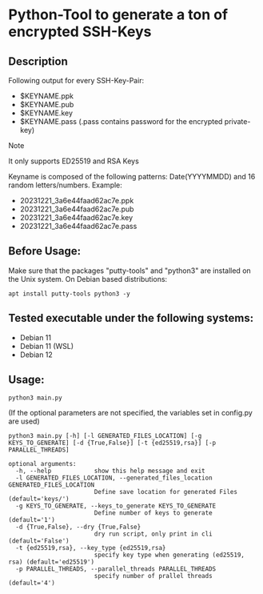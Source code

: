 # Python-Tool to generate a ton of encrypted SSH-Keys
## Description
Following output for every SSH-Key-Pair:
- $KEYNAME.ppk
- $KEYNAME.pub
- $KEYNAME.key
- $KEYNAME.pass
(.pass contains password for the encrypted private-key)

> [!NOTE]
> It only supports ED25519 and RSA Keys

Keyname is composed of the following patterns:
Date(YYYYMMDD) and 16 random letters/numbers.
Example:
- 20231221_3a6e44faad62ac7e.ppk
- 20231221_3a6e44faad62ac7e.pub
- 20231221_3a6e44faad62ac7e.key
- 20231221_3a6e44faad62ac7e.pass

## Before Usage:
Make sure that the packages "putty-tools" and "python3" are installed on the Unix system.
On Debian based distributions:
```text
apt install putty-tools python3 -y
```

## Tested executable under the following systems:
- Debian 11
- Debian 11 (WSL)
- Debian 12

## Usage:
```text
python3 main.py
```
(If the optional parameters are not specified, the variables set in config.py are used)

```text
python3 main.py [-h] [-l GENERATED_FILES_LOCATION] [-g KEYS_TO_GENERATE] [-d {True,False}] [-t {ed25519,rsa}] [-p PARALLEL_THREADS]
```

```text
optional arguments:
  -h, --help            show this help message and exit
  -l GENERATED_FILES_LOCATION, --generated_files_location GENERATED_FILES_LOCATION
                        Define save location for generated Files (default='keys/')
  -g KEYS_TO_GENERATE, --keys_to_generate KEYS_TO_GENERATE
                        Define number of keys to generate (default='1')
  -d {True,False}, --dry {True,False}
                        dry run script, only print in cli (default='False')
  -t {ed25519,rsa}, --key_type {ed25519,rsa}
                        specify key type when generating (ed25519, rsa) (default='ed25519')
  -p PARALLEL_THREADS, --parallel_threads PARALLEL_THREADS
                        specify number of prallel threads (default='4')
```
